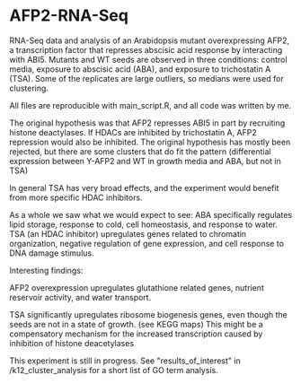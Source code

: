 # AFP2-RNA-Seq
RNA-Seq data and analysis of an Arabidopsis mutant overexpressing AFP2, a transcription factor that represses abscisic acid response by interacting with ABI5. 
Mutants and WT seeds are observed in three conditions: control media, exposure to abscisic acid (ABA), and exposure to trichostatin A (TSA).
Some of the replicates are large outliers, so medians were used for clustering.

All files are reproducible with main_script.R, and all code was written by me.

The original hypothesis was that AFP2 represses ABI5 in part by recruiting histone deactylases. If HDACs are inhibited by trichostatin A, AFP2 repression would also be inhibited.
The original hypothesis has mostly been rejected, but there are some clusters that do fit the pattern 
(differential expression between Y-AFP2 and WT in growth media and ABA, but not in TSA)

In general TSA has very broad effects, and the experiment would benefit from more specific HDAC inhibitors.

As a whole we saw what we would expect to see: 
ABA specifically regulates lipid storage, response to cold, cell homeostasis, and response to water. 
TSA (an HDAC inhibitor) upregulates genes related to chromatin organization, negative regulation of gene expression, and cell response to DNA damage stimulus.

Interesting findings:

AFP2 overexpression upregulates glutathione related genes, nutrient reservoir activity, and water transport. 

TSA significantly upregulates ribosome biogenesis genes, even though the seeds are not in a state of growth. (see KEGG maps)
This might be a compensatory mechanism for the increased transcription caused by inhibition of histone deacetylases

This experiment is still in progress. See "results_of_interest" in /k12_cluster_analysis for a short list of GO term analysis.

